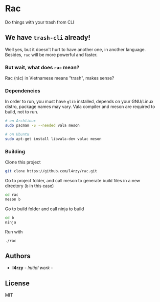 # Rac

Do things with your trash from CLI

## We have `trash-cli` already!

Well yes, but it doesn't hurt to have another one, in another language. Besides, `rac` will be more powerful and faster.

### But wait, what does `rac` mean?

Rac (rác) in Vietnamese means "trash", makes sense?

### Dependencies

In order to run, you must have `glib` installed, depends on your GNU/Linux distro, package names may vary. Vala compiler and meson are required to build, not to run.

```sh
# on Archlinux
sudo pacman -S --needed vala meson
```

```sh
# on Ubuntu
sudo apt-get install libvala-dev valac meson

```

### Building

Clone this project

```sh
git clone https://github.com/l4rzy/rac.git
```

Go to project folder, and call meson to generate build files in a new directory (`b` in this case)

```sh
cd rac
meson b
```

Go to build folder and call ninja to build

```sh
cd b
ninja
```

Run with

```sh
./rac
```

## Authors

* **l4rzy** - *Initial work* -

## License

MIT
